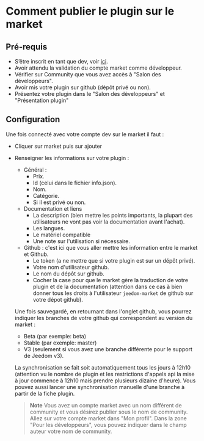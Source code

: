 # Comment publier le plugin sur le market

## Pré-requis

- S’être inscrit en tant que dev, voir [ici](https://www.jeedom.com/site/fr/dev.html).
- Avoir attendu la validation du compte market comme développeur.
- Vérifier sur Community que vous avez accès à "Salon des développeurs".
- Avoir mis votre plugin sur github (dépôt privé ou non).
- Présentez votre plugin dans le "Salon des développeurs" et "Présentation plugin"

## Configuration

Une fois connecté avec votre compte dev sur le market il faut :

- Cliquer sur market puis sur ajouter
- Renseigner les informations sur votre plugin :
  - Général :
    - Prix.
    - Id (celui dans le fichier info.json).
    - Nom.
    - Catégorie.
    - Si il est privé ou non.
  - Documentation et liens
    - La description (bien mettre les points importants, la plupart des utilisateurs ne vont pas voir la documentation avant l'achat).
    - Les langues.
    - Le matériel compatible
    - Une note sur l'utilisation si nécessaire.
  - Github : c'est ici que vous aller mettre les information entre le market et Github.
    - Le token (a ne mettre que si votre plugin est sur un dépôt privé).
    - Votre nom d'utilisateur github.
    - Le nom du dépôt sur github.
    - Cocher la case pour que le market gère la traduction de votre plugin et de la documentation (attention dans ce cas à bien donner tous les droits à l'utilisateur `jeedom-market` de github sur votre dépot github).

   Une fois sauvegardé, en retournant dans l'onglet github, vous pourrez indiquer les branches de votre github qui correspondent au version du market :

   - Beta  (par exemple: beta)
   - Stable  (par exemple: master)
   - V3 (seulement si vous avez une branche différente pour le support de Jeedom v3).

   La synchronisation se fait soit automatiquement tous les jours à 12h10 (attention vu le nombre de plugin et les restrictions d'appels api la mise à jour commence à 12h10 mais prendre plusieurs dizaine d'heure). Vous pouvez aussi lancer une synchronisation manuelle d'une branche à partir de la fiche plugin.
   
   
   > **Note**
   > Vous avez un compte market avec un nom différent de community et vous désirez publier sous le nom de community.
   > Allez sur votre compte market dans "Mon profil".  Dans la zone "Pour les développeurs", vous pouvez indiquer dans le champ auteur votre nom de community. 
